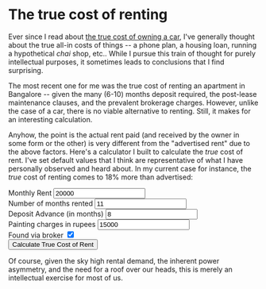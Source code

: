 # The true cost of renting


<script type="text/javascript">

function GetBonusMessage(extra) {
     var item = "";
     if( extra > 150000 )
        item = "a european vacation";
     else if( extra > 100000 )
        item = "a used hatchback";
     else if( extra > 70000 )
        item = "a very good two wheeler";
     else if( extra > 50000 )
        item = "a home theatre system";
     else if ( extra > 40000 )
        item = "the best camera phone that currently exists";
     else if ( extra > 30000 )
        item = "a top choice entry-level DSLR camera";
     else if ( extra > 20000 )
        item = "a top of the line smartphone";
     else if ( extra > 10000 )
        item = "a fairly good smartphone";
     else if ( extra > 5000 )
        item = "return tickets for a domestic flight (if you book early)";
     else if ( extra > 2000 )
        item = "a spa package";

     if ( item != "" )
     {
        var bonus_msg = "<b>Bonus</b>: To put that in perspective, the amount you would save during your whole tenure, ";
        bonus_msg    += "Rs. <span class=net-extra-for-tenure></span> could buy you " + item +"."; 
        return bonus_msg;
     }
     return "";
}

function CalculateTrueCost() {
     $( "#analysis" ).hide();


     var interest      = 0.06;

     var broker_months = 1.0 * ( $( "#broker-used" ).is(":checked") ? 1 : 0 );
     var tenure          = parseFloat( $( "#months-rented" ).val() );
     var advance         = parseFloat( $( "#months-advance" ).val() );
     var painting_charge = parseFloat( $( "#painting-charges" ).val() );
     var monthly_rent    = parseFloat( $( "#monthly-rent" ).val() );

     $( ".tenure" ).html( tenure.toFixed( 1 ) );

     var broker_charge 	       = broker_months * monthly_rent;
     var deposit_interest      = monthly_rent * tenure / 12 * advance * interest;
     var net_extra_for_tenure  = broker_charge + deposit_interest + painting_charge;
     var net_extra_per_month   = net_extra_for_tenure / tenure;
     var net_extra_percentage  = net_extra_per_month / monthly_rent * 100;

     // display Bonus first to fill in numbers inside the bonus.
     $( "#bonus" ).html( GetBonusMessage( net_extra_for_tenure ) );

     $( ".deposit-interest" ).html( deposit_interest.toFixed( 0 ));
     $( ".painting-charge" ).html( painting_charge.toFixed( 0 ) );
     $( ".broker-charge" ).html( broker_charge.toFixed( 0 ) );
     $( ".painting-broker" ).html( (painting_charge + broker_charge ).toFixed( 0 ) );

     $( ".net-extra-for-tenure" ).html( net_extra_for_tenure.toFixed( 0 ) );
     $( ".net-extra-percentage" ).html( net_extra_percentage.toFixed( 2 ) );
     $( ".net-extra-per-month" ).html( net_extra_per_month.toFixed(0) );
     $( ".true-rent" ).html( ( net_extra_per_month + monthly_rent ).toFixed( 0 ) );

     $( "#analysis" ).show( "slow" );
      return false;
};
</script>

Ever since I read about [the true cost of owning a
car](http://www.investopedia.com/articles/pf/08/cost-car-ownership.asp), I've
generally thought about the true all-in costs of things -- a phone plan, a
housing loan, running a hypothetical _chai_ shop, etc.. While I pursue this
train of thought for purely intellectual purposes, it sometimes leads to
conclusions that I find surprising.

The most recent one for me was the true cost of renting an apartment in
Bangalore -- given the many (6-10) months deposit required, the post-lease
maintenance clauses, and the prevalent brokerage charges.  However, unlike the
case of a car, there is no viable alternative to renting. Still, it makes for
an interesting calculation.

Anyhow, the point is the actual rent paid (and received by the owner in some
form or the other) is very different from the "advertised rent" due to the
above factors. Here's a calculator I built to calculate the _true_ cost of
rent.  I've set default values that I think are representative of what I have
personally observed and heard about. In my current case for instance, the
_true_ cost of renting comes to 18% more than advertised:

<!--[^1]: As an aside, given these numbers and the default 30% maintenance
waiver the government gives on the _advertised_ rent, it's even more
astonishing to think about the low net tax rate from rental income.  Even in
the highest 30% tax bracket, the owner pays tax only on every 70 rupees he/she
gets for every 100 advertised and 120 true / real rupees of income. This brings
the tax paid to Rs 21 and the net effective tax to a mere 17.5%. Of course,
this is still high compared to not paying taxes at all (as the trend is these
days).-->

<form id="calc-form" class="form-horizontal col-md-offset-3" role="form"
onsubmit="javascript: return CalculateTrueCost()">

  <div class="form-group">
    <label for="rent" class="col-sm-7">Monthly Rent</label>
    <input type="text" class="col-sm-3" id="monthly-rent" value="20000">
  </div>

  <div class="form-group">
    <label for="months-rented" class="col-sm-7">Number of months rented</label>
    <input type="text" class="col-sm-3" id="months-rented" value="11">
  </div>

  <div class="form-group">
    <label for="months-advance" class="col-sm-7">Deposit Advance (in months)</label>
    <input type="text" class="col-sm-3" id="months-advance" value="8">
  </div>

  <div class="form-group">
    <label for="painting-charges" class="col-sm-7">Painting charges in rupees</label>
    <input type="text" class="col-sm-3" id="painting-charges" value="15000">
  </div>

  <div class="form-group">
    <label for="broker-used" class="col-sm-7">Found via broker</label>
    <input type="checkbox" class="col-sm-1" id="broker-used" checked>
  </div>

  <div class="form-group">
    <div class="col-sm-2">
      <button type="submit" class="btn btn-primary">Calculate True Cost of Rent</button>
    </div>
  </div>
</form>


<div id="analysis" style="display:none">
<br />

<p><b>Summary:</b> You are paying an extra Rs. <span
class="net-extra-per-month"></span>(<span
class="net-extra-percentage"></span>%) extra per month for a total <i>true</i>
rent of Rs. <span class="true-rent"></span> per month. Over your tenure, the
extra amount you are paying above your stated rent is Rs. <span
class="net-extra-for-tenure"></span>:</p>

<ol> <li>
Assuming a risk free interest of 6% (say via fixed deposit) after taxes, you
would have earnt Rs. <span class="deposit-interest"></span> over your tenure of
<span class="tenure"></span> months had you kept the deposit interest to your
self.  

</li> <li> The re-painting charge of Rs. <span class="painting-charge"></span>
and a broker charge of Rs. <span class="broker-charge"></span> added together
comes to Rs.  <span class="painting-broker"></span>, your fixed costs of rent
for your tenure.

</li><li> Adding the above two items together, the net cost is Rs.<span
class="net-extra-for-tenure"></span>. Amortizing this over your stay of <span
class="tenure"></span> months, this results in paying Rs. <span
class="net-extra-per-month"></span> extra per month.  Note that this analysis
assumes you have managed to obtain your original deposit amount back when you
leave from your landlord and that you are not breaking the lease. </p> </li>
</ol>

<br />

<small><div id="bonus"></div></small>

<br />

</div>

Of course, given the sky high rental demand, the inherent power asymmetry, and
the need for a roof over our heads, this is merely an intellectual exercise for
most of us.

